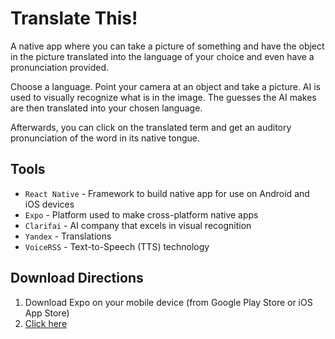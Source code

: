 # Translate This!

A native app where you can take a picture of something and have the object in the picture translated into the language of your choice and even have a pronunciation provided.

Choose a language. Point your camera at an object and take a picture. AI is used to visually recognize what is in the image. The guesses the AI makes are then translated into your chosen language.

Afterwards, you can click on the translated term and get an auditory pronunciation of the word in its native tongue.

## Tools
*	`React Native` - Framework to build native app for use on Android and iOS devices
*	`Expo` - Platform used to make cross-platform native apps
*	`Clarifai` - AI company that excels in visual recognition
*	`Yandex` - Translations
*	`VoiceRSS` -  Text-to-Speech (TTS) technology

## Download Directions

1.	Download Expo on your mobile device (from Google Play Store or iOS App Store)
2.	[Click here](https://expo.io/@cornielleandres/translate-this)
